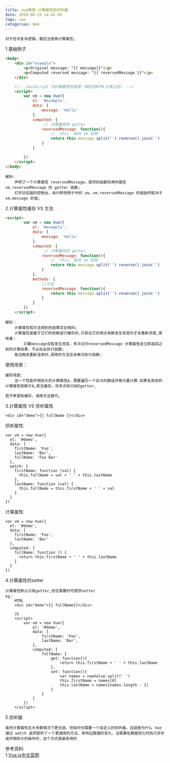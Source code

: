 ```yaml
---
title: vue框架-计算属性和侦听器
date: 2018-06-15 14:42:49
tags: vue
categories: Web
---
```


	对于任何复杂逻辑，都应当使用计算属性;
1.基础例子

```html
<body>
    <div id="example">
        <p>Original message: "{{ message}}"</p>
        <p>Computed reversed message: "{{ reversedMessage }}"</p>
    </div>

    <!-- JavaScript 代码需要放在尾部（指定的HTML元素之后） -->
    <script>
        var vm = new Vue({
            el: '#example',
            data: {
                message: 'Hello'
            },
            computed: {
                 // 计算属性的 getter
                reversedMessage: function(){
                    // `this` 指向 vm 实例
                    return this.message.split('').reverse().join('')
                }
            }

        })
    </script>
</body>
```
	
	解析:
		声明了一个计算属性 reversedMessage。提供的函数将用作属性 vm.reversedMessage 的 getter 函数;
		打开浏览器的控制台，自行修改例子中的 vm。vm.reversedMessage 的值始终取决于 vm.message 的值;
	
2.计算属性缓存 VS 方法
	
```html
<script>
        var vm = new Vue({
            el: '#example',
            data: {
                message: 'Hello'
            },
            computed: {
                 // 计算属性的 getter
                reversedMessage: function(){
                    // `this` 指向 vm 实例
                    return this.message.split('').reverse().join('')
                }
            },
            methods: {
                //方法
                reversedMessage: function(){
                    return this.message.split('').reverse().join('')
                }
            }
        })
    </script>
```

	解析：
		计算属性和方法得到的结果完全相同;
		计算属性是基于它们的依赖进行缓存的,只有在它的相关依赖发生改变时才会重新求值,意味着：
			只要message没有发生改变，多次访问reversedMessage 计算属性会立即返回之前的计算结果，不必在此执行函数;
		每当触发重新渲染时,调用的方法总会再次执行函数;
		
使用场景：
	
	缓存场景:
		当一个性能开销较大的计算属性A，需要遍历一个巨大的数组并做大量计算.如果有其他的计算属性依赖于A,若无缓存，将多次执行A的getter。
	
	若不希望有缓存，请用方法替代。	
3.计算属性 VS 侦听属性<br>
	
	<div id="demo">{{ fullName }}</div>
侦听属性:

	var vm = new Vue({
	  el: '#demo',
	  data: {
	    firstName: 'Foo',
	    lastName: 'Bar',
	    fullName: 'Foo Bar'
	  },
	  watch: {
	    firstName: function (val) {
	      this.fullName = val + ' ' + this.lastName
	    },
	    lastName: function (val) {
	      this.fullName = this.firstName + ' ' + val
	    }
	  }
	})

计算属性:
	
	var vm = new Vue({
	  el: '#demo',
	  data: {
	    firstName: 'Foo',
	    lastName: 'Bar'
	  },
	  computed: {
	    fullName: function () {
	      return this.firstName + ' ' + this.lastName
	    }
	  }
	})
4.计算属性的setter
	
	计算属性默认只有getter,但在需要时可提供setter
	eg：
		HTML
		<div id="demo">{{ fullName}}</div>
		
		JS
		<script>
	        var vm = new Vue({
	            el: '#demo',
	            data: {
	                firstName: 'Foo',
	                lastName: 'Bar',
	            },
	            computed: {
	                fullName: {
	                    get: function(){
	                        return this.firstName + ' ' + this.lastName
	                    },
	                    set: function(){
	                        var names = newValue.split(' ')
	                        this.firstName = names[0]
	                        this.lastName = names[names.length - 1]
	                    }
	                }
	            }
	        })
	    </script>
		
5.侦听器
	
	虽然计算属性在大多数情况下更合适，但有时也需要一个自定义的侦听器。这就是为什么 Vue 通过 watch 选项提供了一个更通用的方法，来响应数据的变化。当需要在数据变化时执行异步或开销较大的操作时，这个方式是最有用的
	
参考资料:<br>
1.[Vue.js中文官网](https://cn.vuejs.org)<br>